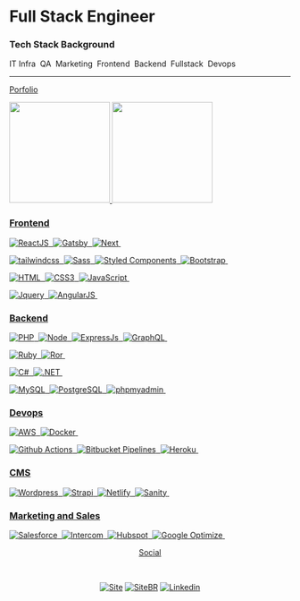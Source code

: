 # Full Stack Engineer

### Tech Stack Background

IT Infra&nbsp;
QA&nbsp;
Marketing&nbsp;
Frontend&nbsp;
Backend&nbsp;
Fullstack&nbsp;
Devops&nbsp;
<hr>

<a href="https://taiguaras.xyz"> Porfolio </a>

 <div>
  <a href="https://github.com/taiguaras">
  <img height="180em" src="https://github-readme-stats.vercel.app/api?username=taiguaras&show_icons=true&theme=github_dark&include_all_commits=true&count_private=true"/>
  <img height="180em" src="https://github-readme-stats.vercel.app/api/top-langs/?username=taiguaras&layout=compact&langs_count=7&theme=github_dark"/>
</div>

### Frontend

![ReactJS](https://img.shields.io/badge/React-20232A?style=flat&logo=react&logoColor=61DAFB)&nbsp;
![Gatsby](https://img.shields.io/badge/Gatsby-663399?style=flat&logo=gatsby&logoColor=white)&nbsp;
![Next](https://img.shields.io/badge/NextJS-000?style=flat&logo=next.js&logoColor=white)&nbsp;

![tailwindcss](https://img.shields.io/badge/tailwindcss-33B5C2?style=flat&logo=tailwindcss&logoColor=white)&nbsp;
![Sass](https://img.shields.io/badge/Sass-CC6699?style=flat&logo=sass&logoColor=white)&nbsp;
![Styled Components](https://img.shields.io/badge/styled--components-DB7093?style=flat&logo=styled-components&logoColor=white)&nbsp;
![Bootstrap](https://img.shields.io/badge/Bootstrap-563D7C?style=flat&logo=bootstrap&logoColor=white)&nbsp;

![HTML](https://img.shields.io/badge/HTML5-E34F26?style=flat&logo=html5&logoColor=white)&nbsp;
![CSS3](https://img.shields.io/badge/CSS3-1572B6?style=flat&logo=css3&logoColor=white)&nbsp;
![JavaScript](https://img.shields.io/badge/-JavaScript-FEAE32?style=flat&logoColor=fff&logo=javascript)&nbsp;

![Jquery](https://img.shields.io/badge/jQuery-0769AD?style=flat&logo=jquery&logoColor=white)&nbsp;
![AngularJS](https://img.shields.io/badge/AngularJS-E23237?style=flat&logo=angularjs&logoColor=white)&nbsp;


### Backend

![PHP](https://img.shields.io/badge/PHP-777BB4?style=flat&logo=php&logoColor=white)&nbsp;
![Node](https://img.shields.io/badge/-Node.js-5B9856?style=flat&logoColor=fff&logo=node.js)&nbsp;
![ExpressJs](https://img.shields.io/badge/Express.js-404D59?style=flat&logo=express&logoColor=white)&nbsp;
![GraphQL](https://img.shields.io/badge/GraphQL-de33a6?style=flat&logo=graphql&logoColor=white)&nbsp;

![Ruby](https://img.shields.io/badge/Ruby-CC342D?style=flat&logo=ruby&logoColor=white)&nbsp;
![Ror](https://img.shields.io/badge/Ruby_on_Rails-CC0000?style=flat&logo=ruby-on-rails&logoColor=white)&nbsp;

![C#](https://img.shields.io/badge/C%23-239120?style=flat&logo=c-sharp&logoColor=white)&nbsp;
![.NET](https://img.shields.io/badge/.NET-5C2D91?style=flat&logo=.net&logoColor=white)&nbsp;

![MySQL](https://img.shields.io/badge/MySQL-00000F?style=flat&logo=mysql&logoColor=white)&nbsp;
![PostgreSQL](https://img.shields.io/badge/-PostgreSQL-336791?style=flat&logoColor=fff&logo=postgresql)&nbsp;
![phpmyadmin](https://img.shields.io/badge/phpmyadmin-404D59?style=flat&logo=o=&logoColor=white)&nbsp;

### Devops

![AWS](https://img.shields.io/badge/AWS%20-%23FF9900.svg?&style=flat&logo=amazon-aws&logoColor=232F3E)&nbsp; 
![Docker](https://img.shields.io/badge/-Docker-099cec?style=flat&logoColor=fff&logo=docker)&nbsp;

![Github Actions]( https://img.shields.io/badge/GitHub-100000?style=flat&logo=github&logoColor=white)&nbsp;
![Bitbucket Pipelines]( https://img.shields.io/badge/Bitbucket-330F63?style=flat&logo=bitbucket&logoColor=white)&nbsp;
![Heroku]( https://img.shields.io/badge/Heroku-430098?style=flat&logo=heroku&logoColor=white)&nbsp;

### CMS

![Wordpress]( https://img.shields.io/badge/Wordpress-3c4043?style=flat&logo=wordpress&logoColor=white)&nbsp;
![Strapi](https://img.shields.io/badge/Strapi-8e75ff?style=flat&logo=strapi&logoColor=white)&nbsp;
![Netlify](https://img.shields.io/badge/Netlify-00C7B7?style=flat&logo=netlify&logoColor=white)&nbsp;
![Sanity](https://img.shields.io/badge/Sanity-404D59?style=flat&logo=sanity&logoColor=white)&nbsp;

### Marketing and Sales

![Salesforce](https://img.shields.io/badge/Salesforce-009cd9?style=flat&logo=salesforce&logoColor=white)&nbsp;
![Intercom](https://img.shields.io/badge/Intercom-276bf2?style=flat&logo=intercom&logoColor=white)&nbsp;
![Hubspot](https://img.shields.io/badge/Hubspot-ec805c?style=flat&logo=hubspot&logoColor=white)&nbsp;
![Google Optimize](https://img.shields.io/badge/Optimize-b68be9?style=flat&logo=google-optimize&logoColor=white)&nbsp;

<div>
   <p align="center">Social</p><br>
   <p align="center">
       <a href="https://taiguaras.xyz"><img alt="Site" src="https://img.shields.io/badge/-Website-000?style=for-the-badge&logo=gg==&logoColor=white"></a>
       <a href="https://taiguaras.com.br"><img alt="SiteBR" src="https://img.shields.io/badge/-Website-FFF?style=for-the-badge&logo=gg==&logoColor=black"></a>
      <a href="https://www.linkedin.com/in/taiguaras"><img alt="Linkedin" src="https://img.shields.io/badge/-LinkedIn-blue?style=for-the-badge&logo=Linkedin&logoColor=white"></a>
   </p>
</div>


